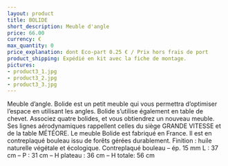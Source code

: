 ```yaml
---
layout: product
title: BOLIDE
short_description: Meuble d'angle
price: 66.00
currency: €
max_quantity: 0
price_explanation: dont Eco-part 0.25 € / Prix hors frais de port
product_shipping: Expédié en kit avec la fiche de montage. 
pictures:
- product3_1.jpg
- product3_2.jpg
- product3_3.jpg
---
```

Meuble d’angle.
Bolide est un petit meuble qui vous permettra d’optimiser l’espace en utilisant les angles. Bolide s’utilise également en table de chevet. Associez quatre bolides, et vous obtiendrez un nouveau meuble. Ses lignes aérodynamiques rappellent celles du siège GRANDE VITESSE et de la table MÉTÉORE.
Le meuble Bolide est fabriqué en France. Il est en contreplaqué bouleau issu de forêts gérées durablement.
Finition : huile naturelle végétale et écologique.
Contreplaqué bouleau – ép. 15 mm
L : 37 cm – P : 31 cm – H plateau : 36 cm – H totale: 56 cm


